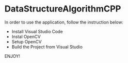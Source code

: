 # DataStructureAlgorithmCPP
 
 In order to use the application, follow the instruction below:
 - Install Visual Studio Code
 - Instal OpenCV
 - Setup OpenCV
 - Build the Project from Visual Studio

 ENJOY!
